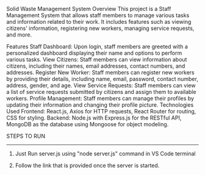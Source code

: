 Solid Waste Management System
Overview
This project is a Staff Management System that allows staff members to manage various tasks and information related to their work. It includes features such as viewing citizens' information, registering new workers, managing service requests, and more.

Features
Staff Dashboard: Upon login, staff members are greeted with a personalized dashboard displaying their name and options to perform various tasks.
View Citizens: Staff members can view information about citizens, including their names, email addresses, contact numbers, and addresses.
Register New Worker: Staff members can register new workers by providing their details, including name, email, password, contact number, address, gender, and age.
View Service Requests: Staff members can view a list of service requests submitted by citizens and assign them to available workers.
Profile Management: Staff members can manage their profiles by updating their information and changing their profile picture.
Technologies Used
Frontend: React.js, Axios for HTTP requests, React Router for routing, CSS for styling.
Backend: Node.js with Express.js for the RESTful API, MongoDB as the database using Mongoose for object modeling.


STEPS TO RUN
************
1) Just Run server.js using "node server.js" command in VS Code terminal

2) Follow the link that is provided once the server is started.

